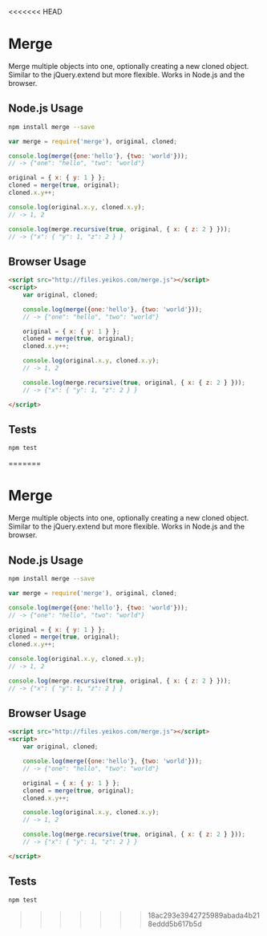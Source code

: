 <<<<<<< HEAD
# Merge

Merge multiple objects into one, optionally creating a new cloned object.
Similar to the jQuery.extend but more flexible. Works in Node.js and the
browser.

## Node.js Usage

```sh
npm install merge --save
```

```js
var merge = require('merge'), original, cloned;

console.log(merge({one:'hello'}, {two: 'world'}));
// -> {"one": "hello", "two": "world"}

original = { x: { y: 1 } };
cloned = merge(true, original);
cloned.x.y++;

console.log(original.x.y, cloned.x.y);
// -> 1, 2

console.log(merge.recursive(true, original, { x: { z: 2 } }));
// -> {"x": { "y": 1, "z": 2 } }

```

## Browser Usage

```html
<script src="http://files.yeikos.com/merge.js"></script>
<script>
	var original, cloned;

	console.log(merge({one:'hello'}, {two: 'world'}));
	// -> {"one": "hello", "two": "world"}

	original = { x: { y: 1 } };
	cloned = merge(true, original);
	cloned.x.y++;

	console.log(original.x.y, cloned.x.y);
	// -> 1, 2

	console.log(merge.recursive(true, original, { x: { z: 2 } }));
	// -> {"x": { "y": 1, "z": 2 } }

</script>
```

## Tests

```sh
npm test
```
=======
# Merge

Merge multiple objects into one, optionally creating a new cloned object.
Similar to the jQuery.extend but more flexible. Works in Node.js and the
browser.

## Node.js Usage

```sh
npm install merge --save
```

```js
var merge = require('merge'), original, cloned;

console.log(merge({one:'hello'}, {two: 'world'}));
// -> {"one": "hello", "two": "world"}

original = { x: { y: 1 } };
cloned = merge(true, original);
cloned.x.y++;

console.log(original.x.y, cloned.x.y);
// -> 1, 2

console.log(merge.recursive(true, original, { x: { z: 2 } }));
// -> {"x": { "y": 1, "z": 2 } }

```

## Browser Usage

```html
<script src="http://files.yeikos.com/merge.js"></script>
<script>
	var original, cloned;

	console.log(merge({one:'hello'}, {two: 'world'}));
	// -> {"one": "hello", "two": "world"}

	original = { x: { y: 1 } };
	cloned = merge(true, original);
	cloned.x.y++;

	console.log(original.x.y, cloned.x.y);
	// -> 1, 2

	console.log(merge.recursive(true, original, { x: { z: 2 } }));
	// -> {"x": { "y": 1, "z": 2 } }

</script>
```

## Tests

```sh
npm test
```
>>>>>>> 18ac293e3942725989abada4b218eddd5b617b5d
